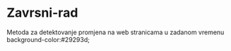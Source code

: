 # Zavrsni-rad
Metoda za detektovanje promjena na web stranicama u zadanom vremenu
background-color:#29293d;
